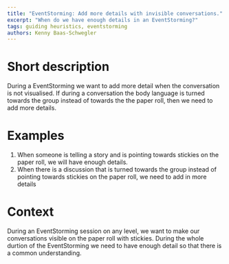 ```yaml
---
title: "EventStorming: Add more details with invisible conversations."
excerpt: "When do we have enough details in an EventStorming?"
tags: guiding heuristics, eventstorming
authors: Kenny Baas-Schwegler
---
```


# Short description

During a EventStorming we want to add more detail when the conversation is not visualised. If during a conversation the body language is turned towards the group instead of towards the the paper roll, then we need to add more details.

# Examples

1. When someone is telling a story and is pointing towards stickies on the paper roll, we will have enough details.
2. When there is a discussion that is turned towards the group instead of pointing towards stickies on the paper roll, we need to add in more details

# Context

During an EventStorming session on any level, we want to make our conversations visible on the paper roll with stickies. During the whole durtion of the EventStorming we need to have enough detail so that there is a common understanding.
